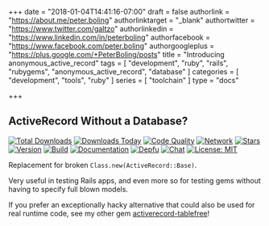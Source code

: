 +++
date = "2018-01-04T14:41:16-07:00"
draft = false
authorlink = "https://about.me/peter.boling"
authorlinktarget = "_blank"
authortwitter = "https://www.twitter.com/galtzo"
authorlinkedin = "https://www.linkedin.com/in/peterboling"
authorfacebook = "https://www.facebook.com/peter.boling"
authorgoogleplus = "https://plus.google.com/+PeterBoling/posts"
title = "Introducing anonymous_active_record"
tags = [ "development", "ruby", "rails", "rubygems", "anonymous_active_record", "database" ]
categories = [ "development", "tools", "ruby" ]
series = [ "toolchain" ]
type = "docs"

+++

## ActiveRecord Without a Database?

[![Total Downloads](https://img.shields.io/gem/rt/anonymous_active_record.svg)](https://github.com/pboling/anonymous_active_record)
[![Downloads Today](https://img.shields.io/gem/rd/anonymous_active_record.svg)](https://github.com/pboling/anonymous_active_record)
[![Code Quality](https://img.shields.io/codeclimate/github/pboling/anonymous_active_record.svg)](https://codeclimate.com/github/pboling/anonymous_active_record)
[![Network](https://img.shields.io/github/forks/pboling/anonymous_active_record.svg?style=social)](https://github.com/pboling/anonymous_active_record/network)
[![Stars](https://img.shields.io/github/stars/pboling/anonymous_active_record.svg?style=social)](https://github.com/pboling/anonymous_active_record/stargazers)
[![Version](https://img.shields.io/gem/v/anonymous_active_record.svg)](https://rubygems.org/gems/anonymous_active_record)
[![Build](https://img.shields.io/travis/pboling/anonymous_active_record.svg)](https://travis-ci.org/pboling/anonymous_active_record)
[![Documentation](http://inch-ci.org/github/pboling/anonymous_active_record.svg)](http://inch-ci.org/github/pboling/anonymous_active_record)
[![Depfu](https://badges.depfu.com/badges/96a4d507f1a61a9368655f60fa3cb70f/count.svg)](https://depfu.com/github/pboling/anonymous_active_record?project=Bundler)
[![Chat](https://img.shields.io/gitter/room/pboling/anonymous_active_record.svg)](https://img.shields.io/gitter/room/pboling/anonymous_active_record.svg)
[![License: MIT](https://img.shields.io/badge/License-MIT-green.svg)](https://opensource.org/licenses/MIT)


Replacement for broken `Class.new(ActiveRecord::Base)`.

Very useful in testing Rails apps, and even more so for testing gems without having to specify full blown models.

If you prefer an exceptionally hacky alternative that could also be used for real runtime code, see my other gem [activerecord-tablefree](https://rubygems.org/gems/activerecord-tablefree)!
